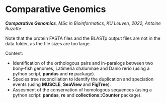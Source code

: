 # Comparative Genomics
<i> <b> Comparative Genomics</b>, MSc in Bioinformatics, KU Leuven, 2022, Antoine Ruzette</i>

Note that the protein FASTA files and the BLASTp output files are not in the data folder, as the file sizes are too large.  



Content: 

* Identification of the orthologous pairs and in-paralogs between two bony-fish genomes, Latimeria chalumnae and Danio rerio (using a python script, **pandas** and **re** package). 
* Species tree reconciliation to identify the duplication and speciation events (using **MUSCLE**, **SeaView** and **FigTree**). 
* Assesment of the conservation of homologous sequences (using a python script: **pandas**, **re** and **collections::Counter** package).
